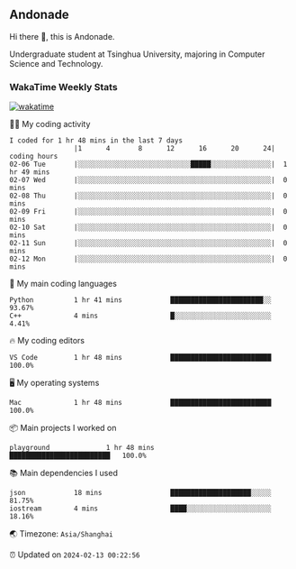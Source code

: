 ## Andonade

Hi there 👋, this is Andonade.

Undergraduate student at Tsinghua University, majoring in Computer Science and Technology.

### WakaTime Weekly Stats

[![wakatime](https://wakatime.com/badge/user/018bd8cc-ca3d-4a3e-a11d-74879d0e0c99.svg)](https://wakatime.com/@018bd8cc-ca3d-4a3e-a11d-74879d0e0c99)

🧑‍💻 My coding activity 

```text
I coded for 1 hr 48 mins in the last 7 days
          		|1      4       8      12      16      20      24|	coding hours
02-06 Tue		|░░░░░░░░░░░░░░░░░░░░░░░░░░░░█████░░░░░░░░░░░░░░░|	1 hr 49 mins
02-07 Wed		|░░░░░░░░░░░░░░░░░░░░░░░░░░░░░░░░░░░░░░░░░░░░░░░░|	0 mins
02-08 Thu		|░░░░░░░░░░░░░░░░░░░░░░░░░░░░░░░░░░░░░░░░░░░░░░░░|	0 mins
02-09 Fri		|░░░░░░░░░░░░░░░░░░░░░░░░░░░░░░░░░░░░░░░░░░░░░░░░|	0 mins
02-10 Sat		|░░░░░░░░░░░░░░░░░░░░░░░░░░░░░░░░░░░░░░░░░░░░░░░░|	0 mins
02-11 Sun		|░░░░░░░░░░░░░░░░░░░░░░░░░░░░░░░░░░░░░░░░░░░░░░░░|	0 mins
02-12 Mon		|░░░░░░░░░░░░░░░░░░░░░░░░░░░░░░░░░░░░░░░░░░░░░░░░|	0 mins
```

🌱 My main coding languages 

```text
Python         	1 hr 41 mins        	███████████████████████░░	93.67%
C++            	4 mins              	█░░░░░░░░░░░░░░░░░░░░░░░░	4.41%
```

🔥 My coding editors 

```text
VS Code        	1 hr 48 mins        	█████████████████████████	100.0%
```

🖥️ My operating systems 

```text
Mac            	1 hr 48 mins        	█████████████████████████	100.0%
```

📦 Main projects I worked on 

```text
playground          	1 hr 48 mins        	█████████████████████████	100.0%
```

📚 Main dependencies I used 

```text
json           	18 mins             	████████████████████░░░░░	81.75%
iostream       	4 mins              	████░░░░░░░░░░░░░░░░░░░░░	18.16%
```

🌏 Timezone: `Asia/Shanghai`

⏰ Updated on `2024-02-13 00:22:56`